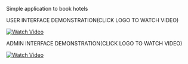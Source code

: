 
Simple application to book hotels

USER INTERFACE DEMONSTRATION(CLICK LOGO TO WATCH VIDEO)

[![Watch Video](https://www.dropbox.com/scl/fi/mslv2zwfm2pm809iu344s/ysss-booking-admin.png?rlkey=cnf2lw4sj46s2ba79qa3zy0cs&st=hhk853xx&dl=0)](https://www.veed.io/view/572f87e8-7a88-405c-9410-83275aac63e6)

ADMIN INTERFACE DEMONSTRATION(CLICK LOGO TO WATCH VIDEO)

[![Watch Video](https://www.dropbox.com/scl/fi/mslv2zwfm2pm809iu344s/ysss-booking-admin.png?rlkey=cnf2lw4sj46s2ba79qa3zy0cs&st=6a640kp2&dl=0)](https://www.veed.io/view/ad4cb58f-e36d-4407-b146-fc46aa5c2f54)
